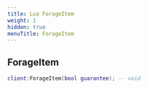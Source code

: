 ```yaml
---
title: Lua ForageItem
weight: 1
hidden: true
menuTitle: ForageItem
---
```

## ForageItem
```lua
client:ForageItem(bool guarantee); -- void
```